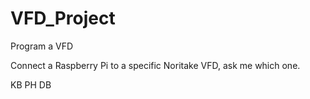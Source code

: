 # VFD_Project
Program a VFD

Connect a Raspberry Pi to a specific Noritake VFD, ask me which one. 

KB PH DB
